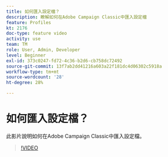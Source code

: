 ```yaml
---
title: 如何匯入設定檔？
description: 瞭解如何在Adobe Campaign Classic中匯入設定檔
feature: Profiles
kt: 2176
doc-type: feature video
activity: use
team: TM
role: User, Admin, Developer
level: Beginner
exl-id: 373c0247-fd72-4c36-b2d6-cb758dc72492
source-git-commit: 13f7ab2dd41216a603a22f181dc4d06302c5918a
workflow-type: tm+mt
source-wordcount: '28'
ht-degree: 28%

---
```


# 如何匯入設定檔？

此影片說明如何在Adobe Campaign Classic中匯入設定檔。

>[!VIDEO](https://video.tv.adobe.com/v/25608?quality=12&learn=on)
